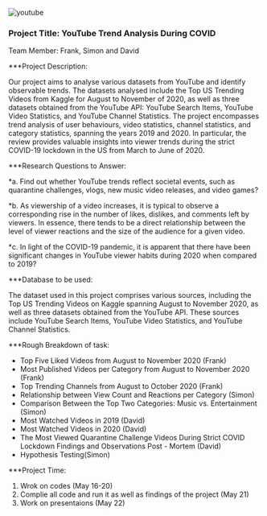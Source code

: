 ![youtube](https://user-images.githubusercontent.com/70446836/98875791-ed290380-244a-11eb-9883-2486d9b81acc.png)

### Project Title: YouTube Trend Analysis During COVID

Team Member: Frank, Simon and David

***Project Description: 

Our project aims to analyse various datasets from YouTube and identify observable trends. The datasets analysed include the Top US Trending Videos from Kaggle for August to November of 2020, as well as three datasets obtained from the YouTube API: YouTube Search Items, YouTube Video Statistics, and YouTube Channel Statistics. The project encompasses trend analysis of user behaviours, video statistics, channel statistics, and category statistics, spanning the years 2019 and 2020. In particular, the review provides valuable insights into viewer trends during the strict COVID-19 lockdown in the US from March to June of 2020.

***Research Questions to Answer: 

*a.	Find out whether YouTube trends reflect societal events, such as quarantine challenges, vlogs, new music video releases, and video games?

*b.	As viewership of a video increases, it is typical to observe a corresponding rise in the number of likes, dislikes, and comments left by viewers. In essence, there tends to be a direct relationship between the level of viewer reactions and the size of the audience for a given video.

*c.	In light of the COVID-19 pandemic, it is apparent that there have been significant changes in YouTube viewer habits during 2020 when compared to 2019?

***Database to be used: 


The dataset used in this project comprises various sources, including the Top US Trending Videos on Kaggle spanning August to November 2020, as well as three datasets obtained from the YouTube API. These sources include YouTube Search Items, YouTube Video Statistics, and YouTube Channel Statistics.

***Rough Breakdown of task:

*	Top Five Liked Videos from August to November 2020 (Frank)
*	Most Published Videos per Category from August to November 2020 (Frank)
*	Top Trending Channels from August to October 2020 (Frank)
*	Relationship between View Count and Reactions per Category (Simon)
*	Comparison Between the Top Two Categories: Music vs. Entertainment (Simon)
*	Most Watched Videos in 2019 (David)
*	Most Watched Videos in 2020 (David)
*	The Most Viewed Quarantine Challenge Videos During Strict COVID Lockdown Findings and Observations Post - Mortem (David)
*	Hypothesis Testing(Simon)

***Project Time:
1. Wrok on codes (May 16-20)
2. Complie all code and run it as well as findings of the project (May 21)
3. Work on presentaions (May 22)
